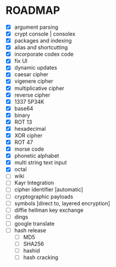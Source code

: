 # ROADMAP
- [x] argument parsing
- [x] crypt console | consolex
- [x] packages and indexing
- [x] alias and shortcutting
- [x] incorporate codex code
- [x] fix UI 
- [x] dynamic updates
- [x] caesar cipher
- [x] vigenere cipher
- [x] multiplicative cipher
- [x] reverse cipher
- [x] 1337 5P34K
- [x] base64
- [x] binary
- [x] ROT 13
- [x] hexadecimal
- [x] XOR cipher
- [x] ROT 47
- [x] morse code
- [x] phonetic alphabet
- [x] multi string text input
- [x] octal
- [ ] wiki
- [ ] Kayr Integration
- [ ] cipher identifier [automatic]
- [ ] cryptographic payloads
- [ ] symbols [direct to, layered encryption]
- [ ] diffie hellman key exchange
- [ ] dings 
- [ ] google translate
- [ ] hash release
    - [ ] MD5
    - [ ] SHA256
    - [ ] hashid
    - [ ] hash cracking